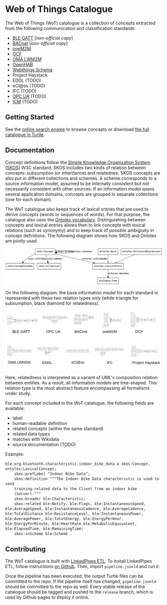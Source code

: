 # Web of Things Catalogue

The Web of Things (WoT) catalogue is a collection of concepts extracted
from the following communication and classification standards:
 - [BLE GATT](https://github.com/oesmith/gatt-xml) [_non-official copy_]
 - [BACnet](https://web.archive.org/web/20190906201729/http://bacowl.sourceforge.net/) [_non-official copy_]
 - [oneM2M](https://git.onem2m.org/MAS/Home-Appliances)
 - [OCF](https://github.com/OpenInterConnect/IoTDataModels)
 - [OMA LWM2M](https://github.com/OpenMobileAlliance/lwm2m-registry)
 - [OpenHAB](https://github.com/openhab/openhab-core/tree/3.2.0/bundles/org.openhab.core.semantics/model)
 - [Webthings Schema](https://webthings.io/schemas/)
 - Project Haystack
 - EDDL (TODO)
 - eCl@ss (TODO)
 - IFC (TODO)
 - [OPC UA](https://github.com/OPCFoundation/UA-Nodeset) (TODO)
 - [ICM](https://cimug.ucaiug.org/CIM%20Profiles/Forms/AllItems.aspx) (TODO)

## Getting Started

See the [online search engine](http://www.vcharpenay.link/wot-catalogue/) to browse concepts or download [the full catalogue in Turtle](wot-catalogue.ttl).

## Documentation

Concept definitions follow the
[Simple Knowledge Organization System (SKOS)](https://www.w3.org/TR/skos-reference/) W3C standard.
SKOS includes two kinds of relation between concepts: subsumption (or inheritance) and relatednes.
SKOS concepts are also put in different collections and schemes. A scheme corresponds to a source
information model, assumed to be internally consistent but not necessarily consistent with other
sources. If an information model spans several application domains, concepts are grouped in
separate collections (one for each domain).

The WoT catalogue also keeps track of lexical entries that are used to derive concepts (words or
sequences of words). For that purpose, the catalogue also uses the
[Ontolex vocabulary](https://www.w3.org/2016/05/ontolex/#lexical-entries). Distinguishing between
concepts and lexical entries allows then to link concepts with lexical relations (such as
synonymy) and to keep track of possible ambigiuity in concept definitions. The following diagram
shows how SKOS and Ontolex are jointly used.

![Concept model](concept-model.dot.png)

On the following diagram, the base information model for each standard is represented with these
two relation types only (white triangle for subsumption, black diamond for relatedness).

![Standard information models](info-models.png)

Here, relatedness is interpreted as a variant of UML's composition relation between entities.
As a result, all information models are tree-shaped. This relation type is the most abstract
feature encompassing all formalisms under study.

For each concept included in the WoT catalogue, the following fields are available:
 - label
 - human-readable definition
 - related concepts (within the same standard)
 - related data types
 - matches with Wikidata
 - source documentation (TODO)

Example:

```turtle
ble:org.bluetooth.characteristic.indoor_bike_data a skos:Concept, ontolex:LexicalConcept;
    skos:prefLabel "Indoor Bike Data";
    skos:definition """The Indoor Bike Data characteristic is used to send
    training-related data to the Client from an indoor bike
    (Server)."""
    skos:broader ble:Characteristic;
    skos:related ble:Notify, ble:Flags, ble:InstantaneousSpeed, ble:AverageSpeed, ble:InstantaneousCadence, ble:AverageCadence, ble:TotalDistance ble:ResistanceLevel, ble:InstantaneousPower, ble:AveragePower, ble:TotalEnergy, ble:EnergyPerHour, ble:EnergyPerMinute, ble:HeartRate ble:MetabolicEquivalent, ble:ElapsedTime, ble:RemainingTime;
    skos:inScheme ble:Scheme .
```

## Contributing

The WoT catalogue is built with [LinkedPipes ETL](https://etl.linkedpipes.com/).
To install LinkedPipes ETL, follow instructions [on Github](https://github.com/linkedpipes/etl#installation-and-startup).
Then, import `pipeline.jsonld` and run it.

Once the pipeline has been executed, the output Turtle files can be committed to the repo.
If the pipeline itself has changed, `pipeline.jsonld` should be committed to the repo as well.
Every stable release of the catalogue should be tagged and pushed to the `release` branch, which is used by Github pages to deploy it online.
